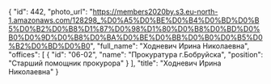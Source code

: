 {
    "id": 442,
    "photo_url": "https://members2020by.s3.eu-north-1.amazonaws.com/128298_%D0%A5%D0%BE%D0%B4%D0%BD%D0%B5%D0%B2%D0%B8%D1%87%D0%98%D1%80%D0%B8%D0%BD%D0%B0%D0%9D%D0%B8%D0%BA%D0%BE%D0%BB%D0%B0%D0%B5%D0%B2%D0%BD%D0%B0",
    "full_name": "Ходневич Ирина Николаевна",
    "offices": [
        {
            "id": "06-02",
            "name": "Прокуратура г.Бобруйска",
            "position": "Старший помощник прокурора"
        }
    ],
    "title": "Ходневич Ирина Николаевна"
}